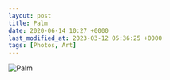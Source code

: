 ```yaml
---
layout: post
title: Palm
date: 2020-06-14 10:27 +0000
last_modified_at: 2023-03-12 05:36:25 +0000
tags: [Photos, Art]
---
```


![Palm](//i.chenna.me/photos/prod/2020-06-14_10_27_07.jpg)

